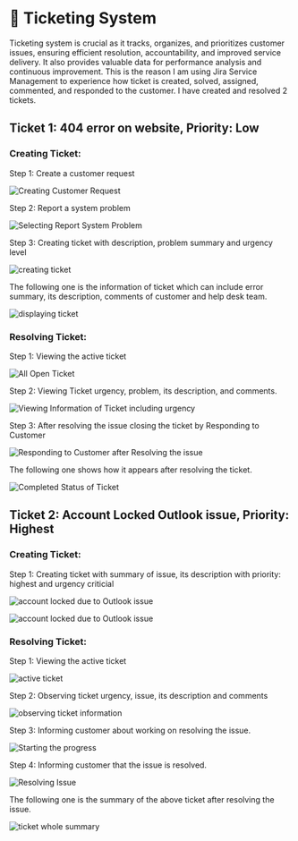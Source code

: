 #  🎫 Ticketing System
Ticketing system is crucial as it tracks, organizes, and prioritizes customer issues, ensuring efficient resolution, accountability, and improved service delivery. It also provides valuable data for performance analysis and continuous improvement. This is the reason I am using Jira Service Management to experience how ticket is created, solved, assigned, commented, and responded to the customer. I have created and resolved 2 tickets.

## Ticket 1: 404 error on website, Priority: Low
### Creating Ticket:
Step 1: Create a customer request

![Creating Customer Request](image/creatingTicket/scenario_1/jira1.png)

Step 2: Report a system problem

![Selecting Report System Problem](image/creatingTicket/scenario_1/jira3.png)

Step 3: Creating ticket with description, problem summary and urgency level

![creating ticket](image/creatingTicket/scenario_1/jira4.png)

The following one is the information of ticket which can include error summary, its description, comments of customer and help desk team.

![displaying ticket](image/creatingTicket/scenario_1/jira5.png)

### Resolving Ticket:
Step 1: Viewing the active ticket

![All Open Ticket](image/resolvingTicket/scenario_1/jira7.png)

Step 2: Viewing Ticket urgency, problem, its description, and comments. 

![Viewing Information of Ticket including urgency](image/resolvingTicket/scenario_1/jira8.png)

Step 3: After resolving the issue closing the ticket by Responding to Customer

![Responding to Customer after Resolving the issue](image/resolvingTicket/scenario_1/jira9.png)

The following one shows how it appears after resolving the ticket.

![Completed Status of Ticket](image/resolvingTicket/scenario_1/jira10.png)

## Ticket 2: Account Locked Outlook issue, Priority: Highest
### Creating Ticket:
Step 1: Creating ticket with summary of issue, its description with priority: highest and urgency criticial

![account locked due to Outlook issue](image/creatingTicket/scenario_2/1.png)

![account locked due to Outlook issue](image/creatingTicket/scenario_2/2.png)

### Resolving Ticket:
Step 1: Viewing the active ticket

![active ticket](image/resolvingTicket/scenario_2/3.png)

Step 2: Observing ticket urgency, issue, its description and comments

![observing ticket information](image/resolvingTicket/scenario_2/4.png)

Step 3: Informing customer about working on resolving the issue.

![Starting the progress](image/resolvingTicket/scenario_2/5.png)

Step 4: Informing customer that the issue is resolved.

![Resolving Issue](image/resolvingTicket/scenario_2/7.png)

The following one is the summary of the above ticket after resolving the issue.

![ticket whole summary](image/resolvingTicket/scenario_2/8.png)